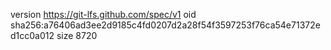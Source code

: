 version https://git-lfs.github.com/spec/v1
oid sha256:a76406ad3ee2d9185c4fd0207d2a28f54f3597253f76ca54e71372ed1cc0a012
size 8720

